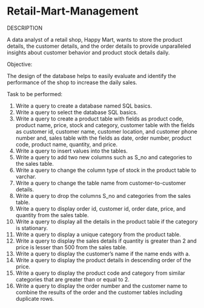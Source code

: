 # Retail-Mart-Management
DESCRIPTION

A data analyst of a retail shop, Happy Mart, wants to store the product details, the customer details, and the order details to provide unparalleled insights about customer behavior and product stock details daily.

Objective:

The design of the database helps to easily evaluate and identify the performance of the shop to increase the daily sales.

Task to be performed:

1. Write a query to create a database named SQL basics.
2. Write a query to select the database SQL basics.
3. Write a query to create a product table with fields as product code, product name, price, stock and category, customer table with the fields as customer id, customer name, customer location, and customer phone number and, sales table with the fields as date, order number, product code, product name, quantity, and price.
4. Write a query to insert values into the tables.
5. Write a query to add two new columns such as S_no and categories to the sales table.
6. Write a query to change the column type of stock in the product table to varchar.
7. Write a query to change the table name from customer-to-customer details.
8. Write a query to drop the columns S_no and categories from the sales table.
9. Write a query to display order id, customer id, order date, price, and quantity from the sales table.
10. Write a query to display all the details in the product table if the category is stationary.
11. Write a query to display a unique category from the product table.
12. Write a query to display the sales details if quantity is greater than 2 and price is lesser than 500 from the sales table.
13. Write a query to display the customer’s name if the name ends with a.
14. Write a query to display the product details in descending order of the price.
15. Write a query to display the product code and category from similar categories that are greater than or equal to 2.
16. Write a query to display the order number and the customer name to combine the results of the order and the customer tables including duplicate rows.
